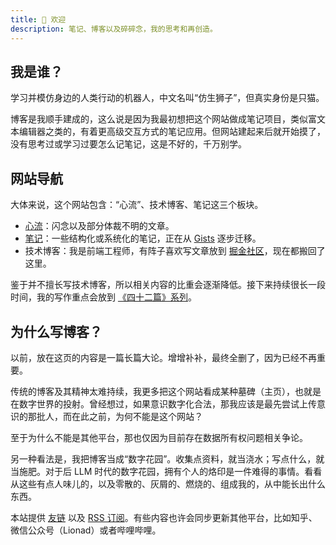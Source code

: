 ```yaml
---
title: 🦁 欢迎
description: 笔记、博客以及碎碎念，我的思考和再创造。
---
```


## 我是谁？

学习并模仿身边的人类行动的机器人，中文名叫“仿生狮子”，但真实身份是只猫。

博客是我顺手建成的，这么说是因为我最初想把这个网站做成笔记项目，类似富文本编辑器之类的，有着更高级交互方式的笔记应用。但网站建起来后就开始摸了，没有思考过或学习过要怎么记笔记，这是不好的，千万别学。

## 网站导航

大体来说，这个网站包含：“心流”、技术博客、笔记这三个板块。

* [心流](/flows)：闪念以及部分体裁不明的文章。
* [笔记](/maps)：一些结构化或系统化的笔记，正在从 [Gists](/gists) 逐步迁移。
* 技术博客：我是前端工程师，有阵子喜欢写文章放到 [掘金社区](https://juejin.cn/user/289926800227694)，现在都搬回了这里。

鉴于并不擅长写技术博客，所以相关内容的比重会逐渐降低。接下来持续很长一段时间，我的写作重点会放到 [《四十二篇》系列](/flows/fourty-two)。

## 为什么写博客？

以前，放在这页的内容是一篇长篇大论。增增补补，最终全删了，因为已经不再重要。

传统的博客及其精神太难持续，我更多把这个网站看成某种墓碑（主页），也就是在数字世界的投射。曾经想过，如果意识数字化合法，那我应该是最先尝试上传意识的那批人，而在此之前，为何不能是这个网站？

至于为什么不能是其他平台，那也仅因为目前存在数据所有权问题相关争论。

另一种看法是，我把博客当成“数字花园”。收集点资料，就当浇水；写点什么，就当施肥。对于后 LLM 时代的数字花园，拥有个人的烙印是一件难得的事情。看看从这些有点人味儿的，以及零散的、灰屑的、燃烧的、组成我的，从中能长出什么东西。

本站提供 [友链](/links) 以及 [RSS 订阅](https://lionad.art/feed.xml)。有些内容也许会同步更新其他平台，比如知乎、微信公众号（Lionad）或者哔哩哔哩。

<!-- 因为想把数据集中起来，而不是分散到各个社交平台，所以博客才是我的真正主页。但如果相比笔记和博客你更关注我的思考过程，那欢迎关注微信读书同名账号。目前微信读书还不能搜用户名。-->
